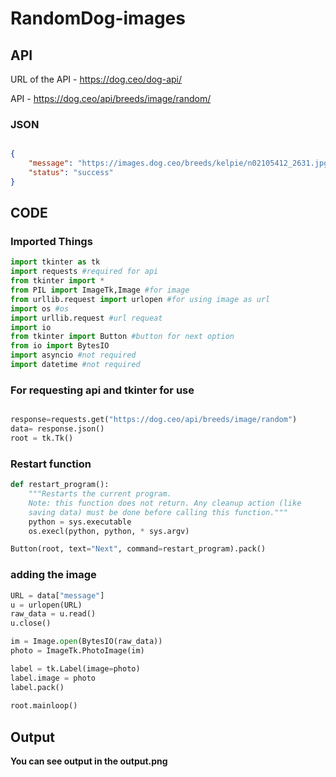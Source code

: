 # RandomDog-images



## API

URL of the API - https://dog.ceo/dog-api/

API - https://dog.ceo/api/breeds/image/random/

 ### JSON
```json

{
    "message": "https://images.dog.ceo/breeds/kelpie/n02105412_2631.jpg",
    "status": "success"
}

```
## CODE

### Imported Things

```py
import tkinter as tk 
import requests #required for api
from tkinter import *
from PIL import ImageTk,Image #for image
from urllib.request import urlopen #for using image as url
import os #os
import urllib.request #url requeat
import io
from tkinter import Button #button for next option
from io import BytesIO
import asyncio #not required
import datetime #not required

```
### For requesting api and tkinter for use
```py

response=requests.get("https://dog.ceo/api/breeds/image/random")
data= response.json()
root = tk.Tk()
```
### Restart function 
```py
def restart_program():
    """Restarts the current program.
    Note: this function does not return. Any cleanup action (like
    saving data) must be done before calling this function."""
    python = sys.executable
    os.execl(python, python, * sys.argv)

Button(root, text="Next", command=restart_program).pack()
```
### adding the image

```py
URL = data["message"]
u = urlopen(URL)
raw_data = u.read()
u.close()

im = Image.open(BytesIO(raw_data))
photo = ImageTk.PhotoImage(im)

label = tk.Label(image=photo)
label.image = photo
label.pack()
 
root.mainloop()

```
## Output
**You can see output in the output.png**


